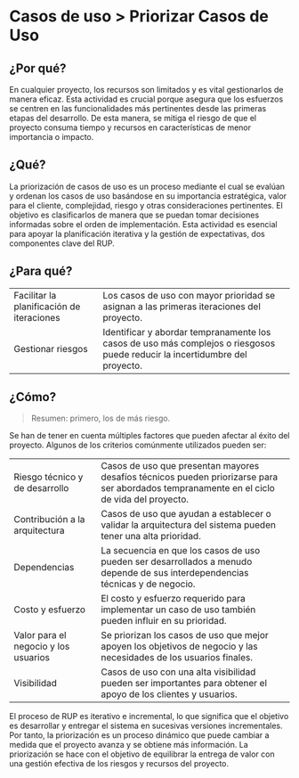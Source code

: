 # Casos de uso > Priorizar Casos de Uso

## ¿Por qué?

En cualquier proyecto, los recursos son limitados y es vital gestionarlos de manera eficaz. Esta actividad es crucial porque asegura que los esfuerzos se centren en las funcionalidades más pertinentes desde las primeras etapas del desarrollo. De esta manera, se mitiga el riesgo de que el proyecto consuma tiempo y recursos en características de menor importancia o impacto.

## ¿Qué?

La priorización de casos de uso es un proceso mediante el cual se evalúan y ordenan los casos de uso basándose en su importancia estratégica, valor para el cliente, complejidad, riesgo y otras consideraciones pertinentes. El objetivo es clasificarlos de manera que se puedan tomar decisiones informadas sobre el orden de implementación. Esta actividad es esencial para apoyar la planificación iterativa y la gestión de expectativas, dos componentes clave del RUP.

## ¿Para qué?

|||
|-|-|
Facilitar la planificación de iteraciones|Los casos de uso con mayor prioridad se asignan a las primeras iteraciones del proyecto.
Gestionar riesgos|Identificar y abordar tempranamente los casos de uso más complejos o riesgosos puede reducir la incertidumbre del proyecto.

## ¿Cómo?

> Resumen: primero, los de más riesgo.

Se han de tener en cuenta múltiples factores que pueden afectar al éxito del proyecto. Algunos de los criterios comúnmente utilizados pueden ser:

|||
|-|-|
Riesgo técnico y de desarrollo|Casos de uso que presentan mayores desafíos técnicos pueden priorizarse para ser abordados tempranamente en el ciclo de vida del proyecto.
Contribución a la arquitectura|Casos de uso que ayudan a establecer o validar la arquitectura del sistema pueden tener una alta prioridad.
Dependencias|La secuencia en que los casos de uso pueden ser desarrollados a menudo depende de sus interdependencias técnicas y de negocio.
Costo y esfuerzo|El costo y esfuerzo requerido para implementar un caso de uso también pueden influir en su prioridad.
Valor para el negocio y los usuarios|Se priorizan los casos de uso que mejor apoyen los objetivos de negocio y las necesidades de los usuarios finales.
Visibilidad|Casos de uso con una alta visibilidad pueden ser importantes para obtener el apoyo de los clientes y usuarios.

El proceso de RUP es iterativo e incremental, lo que significa que el objetivo es desarrollar y entregar el sistema en sucesivas versiones incrementales. Por tanto, la priorización es un proceso dinámico que puede cambiar a medida que el proyecto avanza y se obtiene más información. La priorización se hace con el objetivo de equilibrar la entrega de valor con una gestión efectiva de los riesgos y recursos del proyecto.
